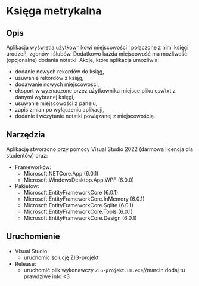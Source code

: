 # Księga metrykalna
## Opis
Aplikacja wyświetla użytkownikowi miejscowości i połączone z nimi księgi: urodzeń, zgonów i ślubów. Dodatkowo każda miejscowość ma możliwość (opcjonalne) dodania notatki. 
Akcje, które aplikacja umożliwia:
- dodanie nowych rekordów do ksiąg,
- usuwanie rekordów z ksiąg,
- dodawanie nowych miejscowości,
- eksport w wyznaczone przez użytkownika miejsce pliku csv/txt z danymi wybranej księgi,
- usuwanie miejscowości z panelu,
- zapis zmian po wyłączeniu aplikacji,
- dodanie i wczytanie notatki powiązanej z miejscowością.

## Narzędzia

Aplikację stworzono przy pomocy Visual Studio 2022 (darmowa licencja dla studentów) oraz:
- Frameworków:
    - Microsoft.NETCore.App (6.0.1)
    - Microsoft.WindowsDesktop.App.WPF (6.0.0)
- Pakietów:
    - Microsoft.EntityFrameworkCore (6.0.1)
    - Microsoft.EntityFrameworkCore.InMemory (6.0.1)
    - Microsoft.EntityFrameworkCore.Sqlite (6.0.1)
    - Microsoft.EntityFrameworkCore.Tools (6.0.1)
    - Microsoft.EntityFrameworkCore.Design (6.0.1)

## Uruchomienie
- Visual Studio:
    - uruchomić solucję ZIG-projekt
- Release:
    - uruchomić plik wykonawczy `ZIG-projekt.UI.exe`//marcin dodaj tu prawdziwe info <3

